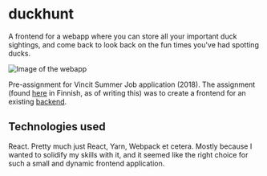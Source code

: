 # duckhunt
A frontend for a webapp where you can store all your important duck sightings, and come back to look back on the fun times you've had spotting ducks.

![Image of the webapp](https://i.imgur.com/UhQl2C3.png)

Pre-assignment for Vincit Summer Job application (2018). The assignment (found [here](http://www.koodarijahti.fi/koodarijahti-tehtavananto.pdf) in Finnish, as of writing this) was to create a frontend for an existing [backend](https://github.com/Vincit/summer-2018/). 

## Technologies used
React. Pretty much just React, Yarn, Webpack et cetera. Mostly because I wanted to solidify my skills with it, and it seemed like the right choice for such a small and dynamic frontend application. 
